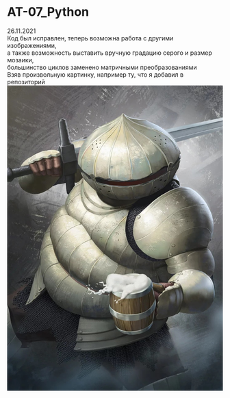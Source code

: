 # AT-07_Python
26.11.2021<br/>
Код был исправлен, теперь возможна работа с другими изображениями,<br> 
а также возможность выставить вручную градацию серого и размер мозаики,<br> 
большинство циклов заменено матричными преобразованиями<br>
Взяв произвольную картинку, например ту, что я добавил в репозиторий<br>
<img src="Siegmeyer of Catarina.jpg">
